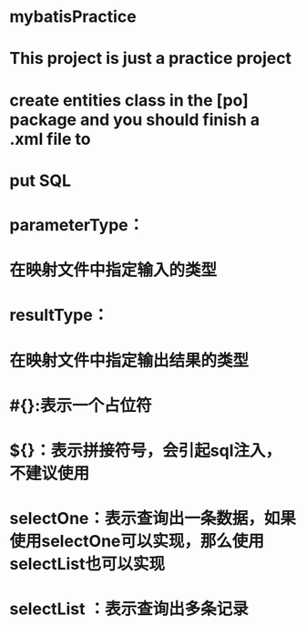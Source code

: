 # mybatisPractice
# This project is just a practice project 
# create entities class in the [po] package and you should finish a .xml file to
# put SQL
# parameterType：
# 在映射文件中指定输入的类型
# resultType：
# 在映射文件中指定输出结果的类型
# #{}:表示一个占位符
# ${}：表示拼接符号，会引起sql注入，不建议使用
# selectOne：表示查询出一条数据，如果使用selectOne可以实现，那么使用selectList也可以实现
# selectList ：表示查询出多条记录